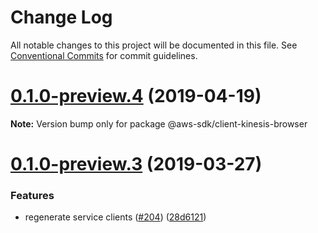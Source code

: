 # Change Log

All notable changes to this project will be documented in this file.
See [Conventional Commits](https://conventionalcommits.org) for commit guidelines.

# [0.1.0-preview.4](https://github.com/aws/aws-sdk-js-v3/compare/@aws-sdk/client-kinesis-browser@0.1.0-preview.3...@aws-sdk/client-kinesis-browser@0.1.0-preview.4) (2019-04-19)

**Note:** Version bump only for package @aws-sdk/client-kinesis-browser

# [0.1.0-preview.3](https://github.com/aws/aws-sdk-js-v3/compare/@aws-sdk/client-kinesis-browser@0.1.0-preview.2...@aws-sdk/client-kinesis-browser@0.1.0-preview.3) (2019-03-27)

### Features

- regenerate service clients ([#204](https://github.com/aws/aws-sdk-js-v3/issues/204)) ([28d6121](https://github.com/aws/aws-sdk-js-v3/commit/28d6121))
